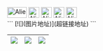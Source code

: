 <div>
<img src="https://cdn.jsdelivr.net/gh/baib-web/img/Android-Emblem.png" alt="Alien Monster" width="45" height="25" />
<img src="https://cdn.jsdelivr.net/gh/baib-web/img/ne6ukkej06t71.png" alt="Alien Monster" width="25" height="25" />
<img src="https://cdn.jsdelivr.net/gh/baib-web/img/Apple%20Store.png" alt="Alien Monster" width="25" height="25" />
<img src="https://cdn.jsdelivr.net/gh/baib-web/img/Finder_Icon_macOS_Big_Sur.png" alt="Alien Monster" width="25" height="25" />
<img src="https://cdn.jsdelivr.net/gh/baib-web/img/OS-Linux-icon.png" alt="Alien Monster" width="25" height="25" />
</div>
```
[![](图片地址)](超链接地址)
```



| ![](https://3acf33aa.telegraph-image-bnz.pages.dev/file/f959f77abb5efafdb3b3b.png) | ![](https://cdn.jsdelivr.net/gh/baib-web/img/%E6%A0%87%E9%A2%98-1.png) | ![](https://cdn.jsdelivr.net/gh/baib-web/img/get-it-on-github.png) |
| ---------------------------------------------------------------------------------- | ---------------------------------------------------------------------- | ------------------------------------------------------------------ |


